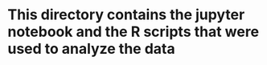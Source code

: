 # This directory contains the jupyter notebook and the R scripts that were used to analyze the data

